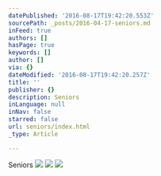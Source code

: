 ```yaml
---
datePublished: '2016-08-17T19:42:20.553Z'
sourcePath: _posts/2016-04-17-seniors.md
inFeed: true
authors: []
hasPage: true
keywords: []
author: []
via: {}
dateModified: '2016-08-17T19:42:20.257Z'
title: ''
publisher: {}
description: Seniors
inLanguage: null
inNav: false
starred: false
url: seniors/index.html
_type: Article

---
```

Seniors
![](https://the-grid-user-content.s3-us-west-2.amazonaws.com/3c61cb13-5b07-49b8-9b59-b53bcf3041d8.jpg)
![](https://the-grid-user-content.s3-us-west-2.amazonaws.com/7419f4f4-1870-443d-b871-9904a29308f7.jpg)
![](https://the-grid-user-content.s3-us-west-2.amazonaws.com/c0e2016b-1037-4280-a75e-c3ccc818ed16.jpg)